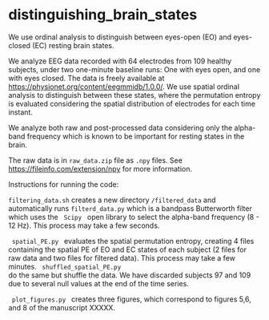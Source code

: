 # distinguishing_brain_states

We use ordinal analysis to distinguish between eyes-open (EO) and eyes-closed (EC) resting brain states. 

We analyze EEG data recorded with 64 electrodes from 109 healthy subjects, under two one-minute baseline runs: One with eyes open, and one with eyes closed. The data is freely available at https://physionet.org/content/eegmmidb/1.0.0/. We use spatial ordinal analysis to distinguish between these states, where the permutation entropy is evaluated considering the spatial distribution of electrodes for each time instant. 

We analyze both raw and post-processed data considering only the alpha-band frequency which is known to be important for resting states in the brain. 

The raw data is in <code>raw_data.zip</code> file as <code>.npy</code> files. See https://fileinfo.com/extension/npy for more information. 

Instructions for running the code:

<code>filtering_data.sh</code> creates a new directory <code>/filtered_data</code> and automatically runs <code>filterd_data.py</code> which is a bandpass Butterworth filter which uses the <code> Scipy </code> open library to select the alpha-band frequency (8 - 12 Hz). This process may take a few seconds.

<code> spatial_PE.py </code> evaluates the spatial permutation entropy, creating 4 files containing the spatial PE of EO and EC states of each subject (2 files for raw data and two files for filtered data). This process may take a few minutes. <code> shuffled_spatial_PE.py </code> do the same but shuffle the data. We have discarded subjects 97 and 109 due to several null values at the end of the time series. 

<code> plot_figures.py </code> creates three figures, which correspond to figures 5,6, and 8 of the manuscript XXXXX.  
